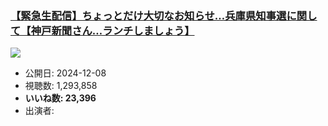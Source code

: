 ### [【緊急生配信】ちょっとだけ大切なお知らせ…兵庫県知事選に関して【神戸新聞さん…ランチしましょう】](https://www.youtube.com/watch?v=0P-1c-mn2mc)
[![](https://img.youtube.com/vi/0P-1c-mn2mc/sddefault.jpg)](https://www.youtube.com/watch?v=0P-1c-mn2mc)
-   公開日: 2024-12-08
-   視聴数: 1,293,858
-   **いいね数: 23,396**
-   出演者: 
